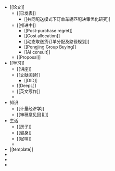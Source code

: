 - [[论文]]
	- [[已发表]]
		- [[共同配送模式下订单车辆匹配决策优化研究]]
	- [[推进中]]
		- [[Post-purchase regret]]
		- [[Cost allocation]]
		- [[动态取送货订单分配及路径规划]]
		- [[Pengjing Group Buying]]
		- [[AI consult]]
	- [[Proposal]]
- [[学习]]
	- [[讲座]]
	- [[文献阅读]]
		- [[DID]]
	- [[DeepL]]
	- [[英文写作]]
	-
- 知识
	- [[计量经济学]]
	- [[审稿意见回复]]
- 生活
	- [[房子]]
	- [[健身]]
	- [[咖啡]]
	-
- [[template]]
-
-
-